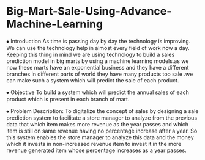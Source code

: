 # Big-Mart-Sale-Using-Advance-Machine-Learning

⦁	Introduction
As time is passing day by day the technology is improving. We can use the technology help in almost every field of work now a day. Keeping this
thing in mind we are using technology to build a sales prediction model in big marts by using a machine learning models.as we now these marts have an
exponential business and they have a different branches in different parts of world they have many products too sale .we can make such a system which 
will predict the sale of each product. 
        
⦁	Objective
    To build a system which will predict the annual sales of each product which is present in each branch of mart.

⦁	Problem Description:
To digitalize the concept of sales by designing a sale prediction system to facilitate a store manager to analyze from the previous data that
which item makes more revenue as the year passes and which item is still on same revenue having no percentage increase after a year. So this 
system enables the store manager to analyze this data and the money which it invests in non-increased revenue item to invest it in the more
revenue generated item whose percentage increases as a year passes.

